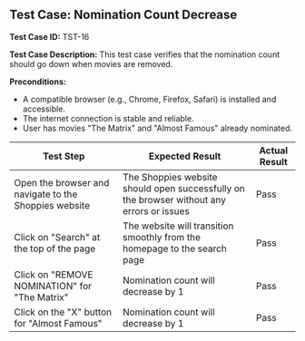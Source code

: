## Test Case: Nomination Count Decrease

**Test Case ID:** TST-16

**Test Case Description:** This test case verifies that the nomination count should go down when movies are removed.

**Preconditions:**
- A compatible browser (e.g., Chrome, Firefox, Safari) is installed and accessible.
- The internet connection is stable and reliable.
- User has movies "The Matrix" and "Almost Famous" already nominated.

| Test Step                                         | Expected Result                                         | Actual Result                                         |
|---------------------------------------------------|---------------------------------------------------------|-------------------------------------------------------|
| Open the browser and navigate to the Shoppies website | The Shoppies website should open successfully on the browser without any errors or issues | Pass |
| Click on "Search" at the top of the page         | The website will transition smoothly from the homepage to the search page | Pass |
| Click on "REMOVE NOMINATION" for "The Matrix"    | Nomination count will decrease by 1                    | Pass |
| Click on the "X" button for "Almost Famous"      | Nomination count will decrease by 1                    | Pass |
